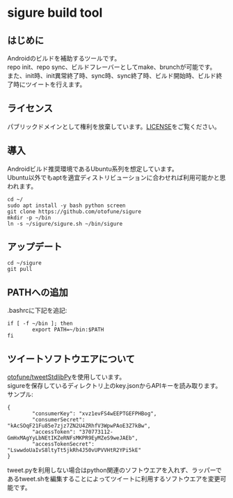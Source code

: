 sigure build tool
==========
## はじめに
Androidのビルドを補助するツールです。  
repo init、repo sync、ビルドフレーバーとしてmake、brunchが可能です。  
また、init時、init異常終了時、sync時、sync終了時、ビルド開始時、ビルド終了時にツイートを行えます。

## ライセンス
パブリックドメインとして権利を放棄しています。[LICENSE](LICENSE)をご覧ください。

## 導入
Androidビルド推奨環境であるUbuntu系列を想定しています。  
Ubuntu以外でもaptを適宜ディストリビューションに合わせれば利用可能かと思われます。  

```
cd ~/
sudo apt install -y bash python screen
git clone https://github.com/otofune/sigure
mkdir -p ~/bin
ln -s ~/sigure/sigure.sh ~/bin/sigure
```

## アップデート

```
cd ~/sigure
git pull
```

## PATHへの追加
.bashrcに下記を追記:  
```
if [ -f ~/bin ]; then
        export PATH=~/bin:$PATH
fi
```

## ツイートソフトウエアについて
[otofune/tweetStdlibPy](https://github.com/otofune/tweetStdlibPy)を使用しています。  
sigureを保存しているディレクトリ上のkey.jsonからAPIキーを読み取ります。  
サンプル:  
```
{
        "consumerKey": "xvz1evFS4wEEPTGEFPHBog",
        "consumerSecret": "kAcSOqF21Fu85e7zjz7ZN2U4ZRhfV3WpwPAoE3Z7kBw",
        "accessToken": "370773112-GmHxMAgYyLbNEtIKZeRNFsMKPR9EyMZeS9weJAEb",
        "accessTokenSecret": "LswwdoUaIvS8ltyTt5jkRh4J50vUPVVHtR2YPi5kE"
}
```
tweet.pyを利用しない場合はpython関連のソフトウエアを入れず、ラッパーであるtweet.shを編集することによってツイートに利用するソフトウエアを変更可能です。